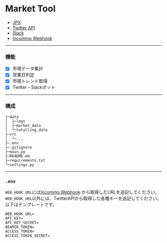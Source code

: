 # Market Tool

 - [JPX](https://www.jpx.co.jp/markets/statistics-equities/misc/01.html)
 - [Twitter API](https://developer.twitter.com/ja)
 - [Slack](https://slack.com/intl/ja-jp/)
 - [Incoming Webhook](https://slack.com/apps/A0F7XDUAZ--incoming-webhook-?tab=more_info)

***

### 機能

 - [x] 市場データ集計
 - [x] 営業日判定
 - [x] 市場トレンド取得
 - [x] Twitter・Slackボット

***

### 構成

```
├─data
│  ├─logs
│  ├─market_data
│  └─totalling_data
├─src
│  └─...
├─.env
├─.gitignore
├─main.py
├─README.md
├─requirements.txt
└─settings.py
```

***

### `.env`

`WEB_HOOK_URL`には[Incoming Webhook](https://slack.com/apps/A0F7XDUAZ--incoming-webhook-?tab=more_info)
から取得したURLを追記してください。
`WEB_HOOK_URL`以外には、TwitterAPIから取得した各種キーを追記してください。以下はテンプレートです。

```
WEB_HOOK_URL=
API_KEY=
API_KEY_SECRET=
BEARER_TOKEN=
ACCESS_TOKEN=
ACCESS_TOKEN_SECRET=
```

